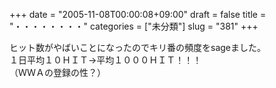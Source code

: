+++
date = "2005-11-08T00:00:08+09:00"
draft = false
title = "・・・・・・・・"
categories = ["未分類"]
slug = "381"
+++

<div>ヒット数がやばいことになったのでキリ番の頻度をsageました。</div>
<div>１日平均１０ＨＩＴ→平均１０００ＨＩＴ！！！</div>
<div>（ＷＷＡの登録の性？）</div>
